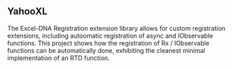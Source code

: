 ## YahooXL
The Excel-DNA Registration extension library allows for custom registration extensions, including autoomatic registration of async and IObservable functions. This project shows how the registration of Rx / IObservable functions can be automatically done, exhibiting the cleanest minimal implementation of an RTD function.